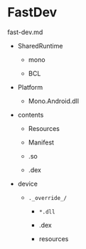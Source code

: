 # FastDev

fast-dev.md

*   SharedRuntime

    *   mono

    *   BCL

*   Platform

    *   Mono.Android.dll

*   contents

    *   Resources

    *   Manifest

    *   .so

    *   .dex

*   device

    *   `._override_/`

        *   `*.dll`

        *   .dex

        *   resources

